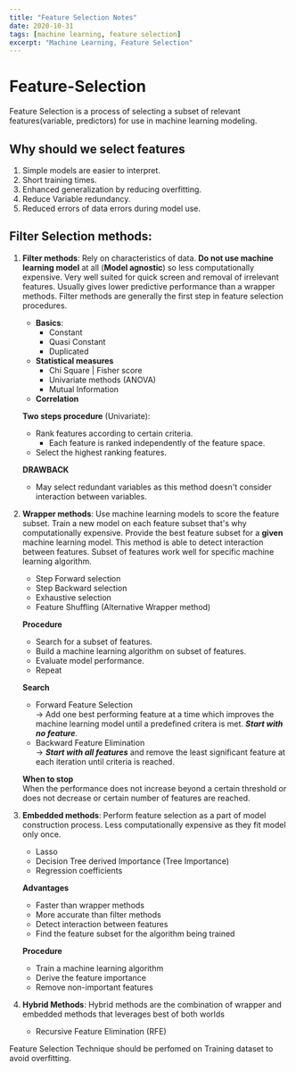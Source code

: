 ```yaml
---
title: "Feature Selection Notes"
date: 2020-10-31
tags: [machine learning, feature selection]
excerpt: "Machine Learning, Feature Selection"
---
```


# Feature-Selection

Feature Selection is a process of selecting a subset of relevant features(variable, predictors) for use in machine learning modeling.

## Why should we select features
1. Simple models are easier to interpret.
2. Short training times.
3. Enhanced generalization by reducing overfitting.
4. Reduce Variable redundancy.
5. Reduced errors of data errors during model use. 


## Filter Selection methods: 
1. **Filter methods**: Rely on characteristics of data. **Do not use machine learning model** at all (**Model agnostic**) so less computationally expensive. Very well suited for quick screen and removal of irrelevant features. Usually gives lower predictive performance than a wrapper methods. Filter methods are generally the first step in feature selection procedures.
    * **Basics**:
        - Constant 
        - Quasi Constant
        - Duplicated 
    * **Statistical measures**
        - Chi Square | Fisher score
        - Univariate methods (ANOVA)
        - Mutual Information 
    * **Correlation**

    **Two steps procedure** (Univariate):<br>
    * Rank features according to certain criteria.
      - Each feature is ranked independently of the feature space.  
    * Select the highest ranking features.

    **DRAWBACK**
    * May select redundant variables as this method doesn't consider interaction between variables.

    
         
2. **Wrapper methods**: Use machine learning models to score the feature subset. Train a new model on each feature subset that's why computationally expensive. Provide the best feature subset for a **given** machine learning model. This method is able to detect interaction between features. Subset of features work well for specific machine learning algorithm.
   * Step Forward selection
   * Step Backward selection
   * Exhaustive selection
   * Feature Shuffling (Alternative Wrapper method)
    
    **Procedure** <br>
    * Search for a subset of features.
    * Build a machine learning algorithm on subset of features. 
    * Evaluate model performance. 
    * Repeat

    **Search**
    * Forward Feature Selection <br>
    -> Add one best performing feature at a time which improves the     machine learning model until a predefined critera is met. ***Start with no feature***.
    * Backward Feature Elimination <br>
    -> ***Start with all features*** and remove the least significant feature at each iteration until criteria is reached. 

    **When to stop**<br>
    When the performance does not increase beyond a certain threshold or does not decrease or certain number of features are reached.


3. **Embedded methods**: Perform feature selection as a part of model construction process. Less computationally expensive as they fit model only once. 
    * Lasso 
    * Decision Tree derived Importance (Tree Importance)
    * Regression coefficients

    **Advantages**
    * Faster than wrapper methods
    * More accurate than filter methods
    * Detect interaction between features
    * Find the feature subset for the algorithm being trained

    **Procedure** <br>
    * Train a machine learning algorithm
    * Derive the feature importance 
    * Remove non-important features

4. **Hybrid Methods**: Hybrid methods are the combination of wrapper and embedded methods that leverages best of both worlds
    * Recursive Feature Elimination (RFE)


Feature Selection Technique should be perfomed on Training dataset to avoid overfitting.



